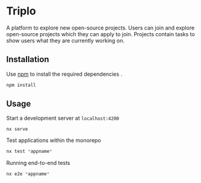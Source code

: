 # Triplo

A platform to explore new open-source projects. Users can join and explore open-source projects which they can apply to join. Projects contain tasks to show users what they are currently working on. 

## Installation

Use [npm](https://docs.npmjs.com/downloading-and-installing-node-js-and-npm) to install the required dependencies .

```bash
npm install
```
## Usage
Start a development server at ```localhost:4200```
```
nx serve
```

Test applications within the monorepo
```bash
nx test *appname* 
```

Running end-to-end tests
```bash
nx e2e *appname*
```
